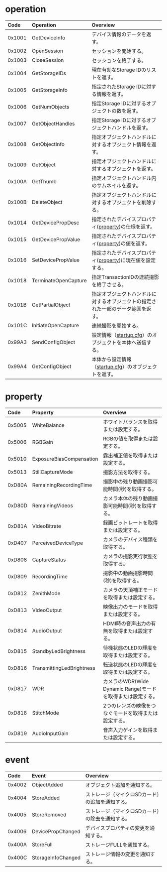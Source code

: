 # operation

| Code | Operation | Overview |
|:---|:---|:---|
| 0x1001 | GetDeviceInfo          | デバイス情報のデータを返す。 |
| 0x1002 | OpenSession          | セッションを開始する。 |
| 0x1003 | CloseSession          | セッションを終了する。 |
| 0x1004 | GetStorageIDs          | 現在有効なStorage IDのリストを返す。 |
| 0x1005 | GetStorageInfo          | 指定されたStorage IDに対する情報を返す。 |
| 0x1006 | GetNumObjects          | 指定Storage IDに対するオブジェクトの数を返す。 |
| 0x1007 | GetObjectHandles          | 指定Storage IDに対するオブジェクトハンドルを返す。 |
| 0x1008 | GetObjectInfo          | 指定オブジェクトハンドルに対するオブジェクト情報を返す。 |
| 0x1009 | GetObject          | 指定オブジェクトハンドルに対するオブジェクトを返す。 |
| 0x100A | GetThumb          | 指定オブジェクトハンドル内のサムネイルを返す。 |
| 0x100B | DeleteObject          | 指定オブジェクトハンドルに対するオブジェクトを削除する。 |
| 0x1014 | GetDevicePropDesc          | 指定されたデバイスプロパティ([property](./property/Overview.md))の仕様を返す。 |
| 0x1015 | GetDevicePropValue          | 指定されたデバイスプロパティ([property](./property/Overview.md))の値を返す。 |
| 0x1016 | SetDevicePropValue          | 指定されたデバイスプロパティ([property](./property/Overview.md))に現在値を設定する。 |
| 0x1018 | TerminateOpenCapture          | 指定TransactionIDの連続撮影を終了させる。 |
| 0x101B | GetPartialObject          | 指定オブジェクトハンドルに対するオブジェクトの指定された一部のデータ範囲を返す。 |
| 0x101C | InitiateOpenCapture          | 連続撮影を開始する。 |
| 0x99A3 | SendConfigObject          | 設定情報（[startup.cfg](./operation/ConfigFile.md)）のオブジェクトを本体へ送信する。 |
| 0x99A4 | GetConfigObject          | 本体から設定情報（[startup.cfg](./operation/ConfigFile.md)）のオブジェクトを返す。 |

# property

| Code | Property | Overview |
|:---|:---|:---|
| 0x5005 | WhiteBalance          | ホワイトバランスを取得または設定する。 |
| 0x5006 | RGBGain          | RGBの値を取得または設定する。 |
| 0x5010 | ExposureBiasCompensation          | 露出補正値を取得または設定する。 |
| 0x5013 | StillCaptureMode          | 撮影方法を取得する。 |
| 0xD80A | RemainingRecordingTime          | 撮影中の残り動画撮影可能時間(秒)を取得する。 |
| 0xD80D | RemainingVideos          | カメラ本体の残り動画撮影可能時間(秒)を取得する。 |
| 0xD81A | VideoBitrate          | 録画ビットレートを取得または設定する。 |
| 0xD407 | PerceivedDeviceType          | カメラのデバイス種類を取得する。 |
| 0xD808 | CaptureStatus          | カメラの撮影実行状態を取得する。 |
| 0xD809 | RecordingTime          | 撮影中の動画撮影時間(秒)を取得する。 |
| 0xD812 | ZenithMode          | カメラの天頂補正モードを取得または設定する。 |
| 0xD813 | VideoOutput          | 映像出力のモードを取得または設定する。 |
| 0xD814 | AudioOutput          | HDMI時の音声出力の有無を取得または設定する。 |
| 0xD815 | StandbyLedBrightness          | 待機状態のLEDの輝度を取得または設定する。 |
| 0xD816 | TransmittingLedBrightness          | 転送状態のLEDの輝度を取得または設定する。 |
| 0xD817 | WDR          | カメラのWDR(Wide Dynamic Range)モードを取得または設定する。 |
| 0xD818 | StitchMode         | 2つのレンズの映像をつなぐモードを取得または設定する。 |
| 0xD819 | AudioInputGain         | 音声入力ゲインを取得または設定する。 |

# event

| Code | Event | Overview |
|:---|:---|:---|
| 0x4002 | ObjectAdded          | オブジェクト追加を通知する。 |
| 0x4004 | StoreAdded           | ストレージ（マイクロSDカード）の追加を通知する。 |
| 0x4005 | StoreRemoved         | ストレージ（マイクロSDカード）の除去を通知する。 |
| 0x4006 | DevicePropChanged    | デバイスプロパティの変更を通知する。 |
| 0x400A | StoreFull            | ストレージFULLを通知する。 |
| 0x400C | StorageInfoChanged   | ストレージ情報の変更を通知する。 |
